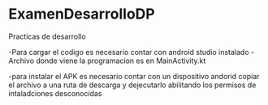 # ExamenDesarrolloDP
Practicas de desarrollo

-Para cargar el codigo es necesario contar con android studio instalado
-Archivo donde viene la programacion es en MainActivity.kt

-para instalar el APK es necesario contar con un dispositivo andorid copiar 
el archivo a una ruta de descarga y dejecutarlo abilitando los permisos de 
intaladciones desconocidas
